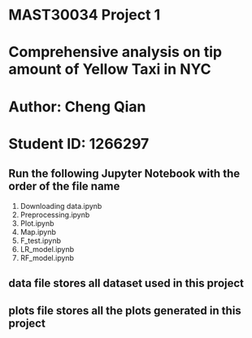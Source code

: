 # MAST30034 Project 1
# Comprehensive analysis on tip amount of Yellow Taxi in NYC
# Author: Cheng Qian
# Student ID: 1266297

## Run the following Jupyter Notebook with the order of the file name
1. Downloading data.ipynb 
2. Preprocessing.ipynb
3. Plot.ipynb
4. Map.ipynb
5. F_test.ipynb
6. LR_model.ipynb
7. RF_model.ipynb

## data file stores all dataset used in this project
## plots file stores all the plots generated in this project